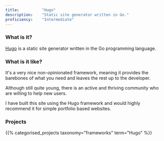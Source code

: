 ```yaml
---
title: 			"Hugo"
description: 	"Static site generator written in Go."
proficiency:	"Intermediate"
---
```


### What is it?
[Hugo](http://gohugo.io/) is a static site generator written in the Go programming language.

### What is it like?
It's a very nice non-opinionated framework, meaning it provides the barebones of what you need and leaves the rest up to the developer. 

Although still quite young, there is an active and thriving community who are willing to help new users. 

I have built this site using the Hugo framework and would highly recommend it for simple portfolio based websites.

### Projects
{{% categorised_projects taxonomy="frameworks" term="Hugo" %}}